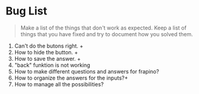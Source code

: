 # Bug List

> Make a list of the things that don't work as expected. Keep a list of things that you have fixed and try to document how you solved them.

1. Can't do the butons right. +
2. How to hide the button. +
3. How to save the answer. +
4. "back" funktion is not working
5. How to make different questions and answers for frapino?
6. How to organize the answers for the inputs?+
7. How to manage all the possibilities?